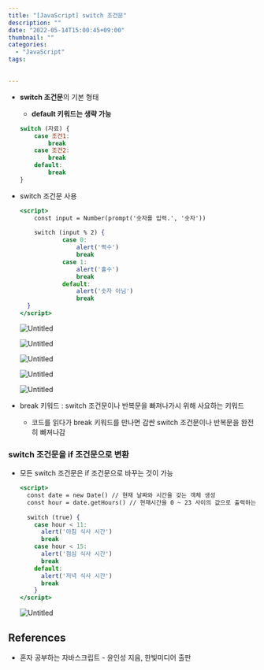 ```yaml
---
title: "[JavaScript] switch 조건문"
description: ""
date: "2022-05-14T15:00:45+09:00"
thumbnail: ""
categories:
  - "JavaScript"
tags:
 

---
```

<!--more-->

- **switch 조건문**의 기본 형태
    - **default 키워드는 생략 가능**
    
    ```jsx
    switch (자료) {
    	case 조건1:
    		break
    	case 조건2:
    		break
    	default:
    		break
    }
    ```
    
- switch 조건문 사용
    
    ```jsx
    <script>
    	const input = Number(prompt('숫자를 입력.', '숫자'))
            
    	switch (input % 2) {
    			case 0:
    				alert('짝수')
    				break
    			case 1:
    				alert('홀수')
    				break
    			default:
    				alert('숫자 아님')
    				break
      }
    </script>
    ```
    
    ![Untitled](/images/lang_javascript/study/JavaScript_switch_조건문/Untitled.png)
    
    ![Untitled](/images/lang_javascript/study/JavaScript_switch_조건문/Untitled%201.png)
    
    ![Untitled](/images/lang_javascript/study/JavaScript_switch_조건문/Untitled%202.png)
    
    ![Untitled](/images/lang_javascript/study/JavaScript_switch_조건문/Untitled%203.png)
    
    ![Untitled](/images/lang_javascript/study/JavaScript_switch_조건문/Untitled%204.png)
    

- break 키워드 : switch 조건문이나 반복문을 빠져나가시 위해 사요하는 키워드
    - 코드를 읽다가 break 키워드를 만나면 감싼 switch 조건문이나 반복문을 완전히 빠져나감

### switch 조건문을 if 조건문으로 변환

- 모든 switch 조건문은 if 조건문으로 바꾸는 것이 가능
    
    ```jsx
    <script>
      const date = new Date() // 현재 날짜와 시간을 갖는 객체 생성
      const hour = date.getHours() // 현재시간을 0 ~ 23 사이의 값으로 출력하는 메소드
    	
      switch (true) {
        case hour < 11: 
          alert('아침 식사 시간')
    	  break
        case hour < 15:
          alert('점심 식사 시간')
          break 
        default:
          alert('저녁 식사 시간')
    	  break 
    	}
    </script>
    ```
    
    ![Untitled](/images/lang_javascript/study/JavaScript_switch_조건문/Untitled%205.png)
    

## References

- 혼자 공부하는 자바스크립트 - 윤인성 지음, 한빛미디어 출판